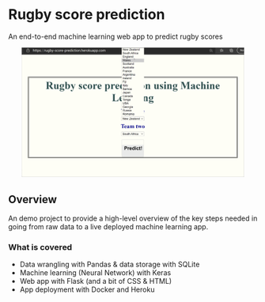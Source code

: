 # Rugby score prediction
An end-to-end machine learning web app to predict rugby scores 

<p align="center"><img src="rugby_app.gif" width="450"></p>

## Overview
An demo project to provide a high-level overview of the key steps needed in going from raw data to a live deployed machine learning app.

### What is covered
- Data wrangling with Pandas & data storage with SQLite
- Machine learning (Neural Network) with Keras
- Web app with Flask (and a bit of CSS & HTML)
- App deployment with Docker and Heroku





